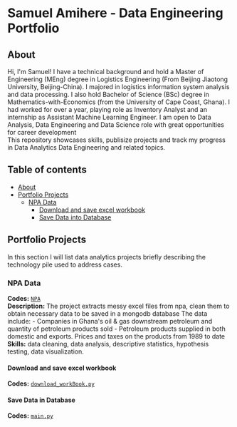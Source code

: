 # Samuel Amihere - Data Engineering Portfolio

## About
Hi, I'm Samuel! I have a technical background and hold a Master of Engineering (MEng) degree in Logistics Engineering (From Beijing Jiaotong University, Beijing-China). I majored in logistics information system analysis and data processing. I also hold Bachelor of Science (BSc) degree in Mathematics-with-Economics (from the University of Cape Coast, Ghana). I had worked for over a year, playing role as Inventory Analyst and an internship as Assistant Machine Learning Engineer. I am open to Data Analysis, Data Engineering and Data Science role with great opportunities for career development
<br>
This repository showcases skills, publisize projects and track my progress in Data Analytics Data Engineering and related topics.
<br>

## Table of contents
- [About](#about)
- [Portfolio Projects](#portfolio-projects)
    - [NPA Data](##npa_data)
	    + [Download and save excel workbook](#download_and_save_excel_workbook)
	    + [Save Data into Database](#save_data_into_database)



## Portfolio Projects
In this section I will list data analytics projects briefly describing the technology pile used to address cases.

### NPA Data
**Codes:** [`NPA`](https://github.com/SamuelAmihere/data_engineering_portfolio/tree/main/NPA)  
**Description:** The project extracts messy excel files from npa, clean them to obtain necessary data to be saved in a mongodb database
The data include:
    - Companies in Ghana's oil & gas downstream petroleum and quantity of petroleum products sold 
    - Petroleum products supplied in both domestic and exports. Prices and taxes on the products from 1989 to date
**Skills:** data cleaning, data analysis, descriptive statistics, hypothesis testing, data visualization.

#### Download and save excel workbook
**Codes:** [`download_workBook.py`](https://github.com/SamuelAmihere/NPA-Data/blob/main/download_workBooks.py)
#### Save Data in Database
**Codes:** [`main.py`](https://github.com/SamuelAmihere/NPA-Data/blob/main/main.py)
